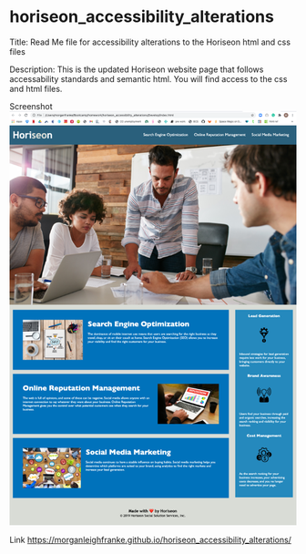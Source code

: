 # horiseon_accessibility_alterations

Title: Read Me file for accessibility alterations to the Horiseon html and css files

Description: This is the updated Horiseon website page that follows accessability standards and semantic html. You will find access to the css and html files.

Screenshot
![Alt text](assets/images/Horiseon_accessability__alterations_screenshot.png?raw=true "Horiseon Website Screenshot")


Link
https://morganleighfranke.github.io/horiseon_accessibility_alterations/
